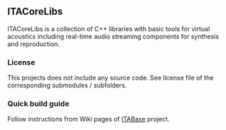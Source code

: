 ## ITACoreLibs

ITACoreLibs is a collection of C++ libraries with basic tools for virtual acoustics including real-time audio streaming components for synthesis and reproduction.

### License

This projects does not include any source code. See license file of the corresponding submodules / subfolders.

### Quick build guide

Follow instructions from Wiki pages of [ITABase](https://git.rwth-aachen.de/ita/ITABase/wikis/home) project.
